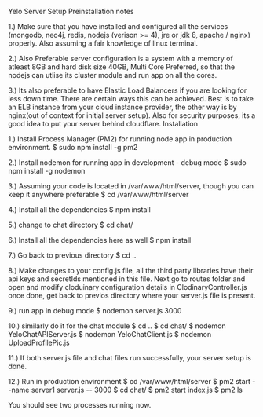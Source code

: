 Yelo Server Setup
Preinstallation notes

1.) Make sure that you have installed and configured all the services (mongodb, neo4j, redis, nodejs (verison >= 4), jre or jdk 8, apache / nginx) properly. Also assuming a fair knowledge of linux terminal.

2.) Also Preferable server configuration is a system with a memory of atleast 8GB and hard disk size 40GB, Multi Core Preferred, so that the nodejs can utlise its cluster module and run app on all the cores.

3.) Its also preferable to have Elastic Load Balancers if you are looking for less down time. There are certain ways this can be achieved. Best is to take an ELB instance from your cloud instance provider, the other way is by nginx(out of context for initial server setup). Also for security purposes, its a good idea to put your server behind cloudflare.
Installation

1.) Install Process Manager (PM2) for running node app in production environment. $ sudo npm install -g pm2

2.) Install nodemon for running app in development - debug mode $ sudo npm install -g nodemon

3.) Assuming your code is located in /var/www/html/server, though you can keep it anywhere preferable $ cd /var/www/html/server

4.) Install all the dependencies $ npm install

5.) change to chat directory $ cd chat/

6.) Install all the dependencies here as well $ npm install

7.) Go back to previous directory $ cd ..

8.) Make changes to your config.js file, all the third party libraries have their api keys and secretIds mentioned in this file. Next go to routes folder and open and modify cloduinary configuration details in ClodinaryController.js once done, get back to previos directory where your server.js file is present.

9.) run app in debug mode $ nodemon server.js 3000

10.) similarly do it for the chat module $ cd .. $ cd chat/ $ nodemon YeloChatAPIServer.js $ nodemon YeloChatClient.js $ nodemon UploadProfilePic.js

11.) If both server.js file and chat files run successfully, your server setup is done.

12.) Run in production environment $ cd /var/www/html/server $ pm2 start --name server1 server.js -- 3000 $ cd chat/ $ pm2 start index.js $ pm2 ls

You should see two processes running now.
